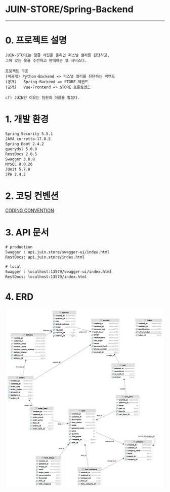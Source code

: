 # JUIN-STORE/Spring-Backend

---
# 0. 프로젝트 설명
```text
JUIN-STORE는 얼굴 사진을 올리면 퍼스널 컬러를 진단하고, 
그에 맞는 옷을 추천하고 판매하는 웹 서비스다.

프로젝트 구조
(비공개) Python-Backend => 퍼스널 컬러를 진단하는 백엔드
(공개)   Spring-Backend => STORE 백엔드  
(공개)   Vue-Frontend => STORE 프론트엔드

cf) JUIN인 이유는 팀원의 이름을 합쳤다.
```

# 1. 개발 환경
```text
Spring Security 5.5.1
JAVA corretto-17.0.5
Spring Boot 2.4.2
querydsl 5.0.0
RestDocs 2.0.5
Swagger 3.0.0
MYSQL 8.0.26
JUnit 5.7.0
JPA 2.4.2
```

# 2. 코딩 컨벤션
[CODING CONVENTION](https://github.com/JUIN-STORE/Spring-Backend/blob/main/CODING-CONVENTION.md)

# 3. API 문서
```text
# production
Swagger : api.juin.store/swagger-ui/index.html
RestDocs: api.juin.store/index.html
```

```text
# local
Swagger : localhost:13579/swagger-ui/index.html
RestDocs: localhost:13579/index.html
```

# 4. ERD

![erd.png](erd.png)